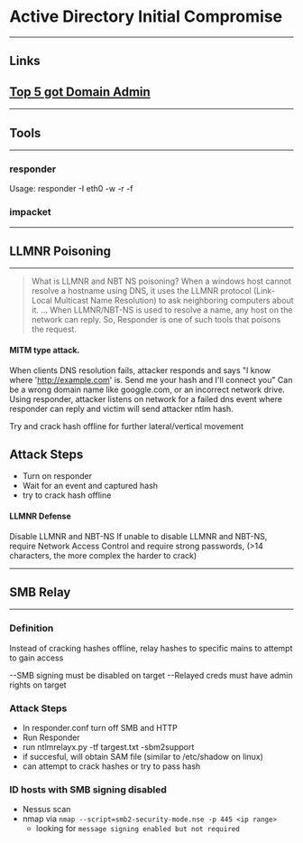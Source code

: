 # Active Directory Initial Compromise

---
## Links
[Top 5 got Domain Admin](https://adam-toscher.medium.com/top-five-ways-i-got-domain-admin-on-your-internal-network-before-lunch-2018-edition-82259ab73aaa)
---

---
## Tools
---

### responder
Usage: responder -I eth0 -w -r -f

### impacket



---
## LLMNR Poisoning
---

>What is LLMNR and NBT NS poisoning?
>When a windows host cannot resolve a hostname using DNS, it uses the LLMNR protocol (Link-Local Multicast Name Resolution) to ask neighboring computers about it. ... When LLMNR/NBT-NS is used to resolve a name, any host on the network can reply. So, Responder is one of such tools that poisons the request.

#### MITM type attack.
When clients DNS resolution fails, attacker responds and says "I know where 'http://example.com' is. Send me your hash and I'll connect you"
Can be a wrong domain name like googgle.com, or an incorrect network drive.
Using responder, attacker listens on network for a failed dns event where responder can reply and victim will send attacker ntlm hash.

Try and crack hash offline for further lateral/vertical movement

## Attack Steps
- Turn on responder
- Wait for an event and captured hash
- try to crack hash offline

#### LLMNR Defense
Disable LLMNR and NBT-NS
If unable to disable LLMNR and NBT-NS, require Network Access Control and require strong passwords, (>14 characters, the more complex the harder to crack)


---
## SMB Relay
---

### Definition
Instead of cracking hashes offline, relay hashes to specific mains to attempt to gain access

--SMB signing must be disabled on target
--Relayed creds must have admin rights on target

### Attack Steps
- In responder.conf turn off SMB and HTTP
- Run Responder
- run ntlmrelayx.py -tf targest.txt -sbm2support
- if succesful, will obtain SAM file (similar to /etc/shadow on linux)
- can attempt to crack hashes or try to pass hash

### ID hosts with SMB signing disabled
- Nessus scan
- nmap via ``` nmap --script=smb2-security-mode.nse -p 445 <ip range> ```
	- looking for ``` message signing enabled but not required ```




